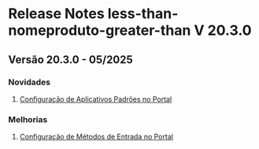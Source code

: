 # Release Notes less-than-nomeproduto-greater-than V 20.3.0

## **Versão 20.3.0 - 05/2025**


### **Novidades**

1. [Configuração de Aplicativos Padrões no Portal](Configuração-De-Aplicativos-Padrões-No-Portal.md)

### **Melhorias**

1. [Configuração de Métodos de Entrada no Portal](Configuração-De-Métodos-De-Entrada-No-Portal.md)
